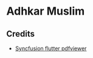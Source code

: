 # Adhkar Muslim


## Credits

- [Syncfusion flutter pdfviewer](https://pub.dev/packages/syncfusion_flutter_pdfviewer)
